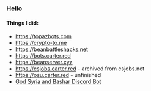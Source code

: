 ### Hello
#### Things I did:
* https://topazbots.com
* https://crypto-to.me
* https://beanbattleshacks.net
* https://bots.carter.red
* https://beanserver.xyz
* https://csjobs.carter.red - archived from csjobs.net
* https://osu.carter.red - unfinished
* [God Syria and Bashar Discord Bot](https://github.com/carter-0/GodSyriaAndBashar-Bot)
<!--
**carter-0/carter-0** is a ✨ _special_ ✨ repository because its `README.md` (this file) appears on your GitHub profile.

Here are some ideas to get you started:

- 🔭 I’m currently working on ...
- 🌱 I’m currently learning ...
- 👯 I’m looking to collaborate on ...
- 🤔 I’m looking for help with ...
- 💬 Ask me about ...
- 📫 How to reach me: ...
- 😄 Pronouns: ...
- ⚡ Fun fact: ...
-->
